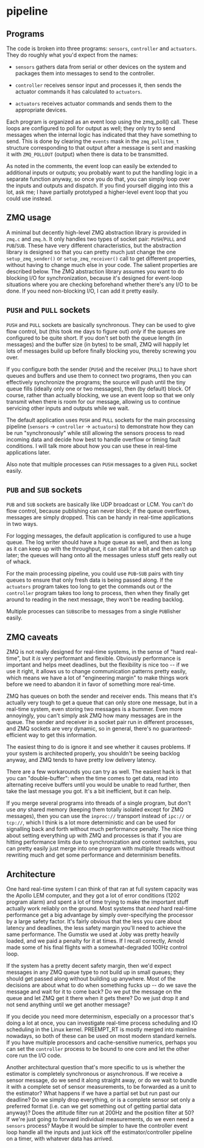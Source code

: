 pipeline
========

Programs
--------

The code is broken into three programs: `sensors`, `controller` and
`actuators`.  They do roughly what you'd expect from the names:

 - `sensors` gathers data from serial or other devices on the system
   and packages them into messages to send to the controller.

 - `controller` receives sensor input and processes it, then sends the
   actuator commands it has calculated to `actuators`.

 - `actuators` receives actuator commands and sends them to the
   appropriate devices.

Each program is organized as an event loop using the zmq_poll() call.
These loops are configured to poll for output as well; they only try
to send messages when the internal logic has indicated that they have
something to send.  This is done by clearing the `events` mask in the
`zmq_pollitem_t` structure corresponding to that output after a
message is sent and masking it with `ZMQ_POLLOUT` (output) when there
is data to be transmitted.

As noted in the comments, the event loop can easily be extended to
additional inputs or outputs; you probably want to put the handling
logic in a separate function anyway, so once you do that, you can
simply loop over the inputs and outputs and dispatch.  If you find
yourself digging into this a lot, ask me; I have partially prototyped
a higher-level event loop that you could use instead.

ZMQ usage
---------

A minimal but decently high-level ZMQ abstraction library is provided
in `zmq.c` and `zmq.h`.  It only handles two types of socket pair:
`PUSH`/`PULL` and `PUB`/`SUB`.  These have very different
characteristics, but the abstraction library is designed so that you
can pretty much just change the one `setup_zmq_sender()` or
`setup_zmq_receiver()` call to get different properties, without
having to change much else in your code.  The salient properties are
described below.  The ZMQ abstraction library assumes you want to do
blocking I/O for synchronization, because it's designed for event-loop
situations where you are checking beforehand whether there's any I/O
to be done.  If you need non-blocking I/O, I can add it pretty easily.

## `PUSH` and `PULL` sockets

`PUSH` and `PULL` sockets are basically synchronous.  They can be used
to give flow control, but (this took me days to figure out) _only_ if
the queues are configured to be quite short.  If you don't set both
the queue length (in messages) and the buffer size (in bytes) to be
small, ZMQ will happily let lots of messages build up before finally
blocking you, thereby screwing you over.

If you configure both the sender (`PUSH`) and the receiver (`PULL`) to
have short queues and buffers and use them to connect two programs,
then you can effectively synchronize the programs; the source will
push until the tiny queue fills (ideally only one or two messages),
then (by default) block.  Of course, rather than actually blocking, we
use an event loop so that we only transmit when there is room for our
message, allowing us to continue servicing other inputs and outputs
while we wait.

The default application uses `PUSH` and `PULL` sockets for the main
processing pipeline (`sensors` -> `controller` -> `actuators`) to
demonstrate how they can be run "synchronously" while still allowing
the sensors process to read incoming data and decide how best to
handle overflow or timing fault conditions.  I will talk more about
how you can use these in real-time applications later.

Also note that multiple processes can `PUSH` messages to a given
`PULL` socket easily.

## `PUB` and `SUB` sockets

`PUB` and `SUB` sockets are basically like UDP broadcast or LCM.  You
can't do flow control, because publishing can never block; if the
queue overflows, messages are simply dropped.  This can be handy in
real-time applications in two ways.

For logging messages, the default application is configured to use a
huge queue.  The log writer should have a huge queue as well, and then
as long as it can keep up with the throughput, it can stall for a bit
and then catch up later; the queues will hang onto all the messages
unless stuff gets really out of whack.

For the main processing pipeline, you could use `PUB`-`SUB` pairs with
tiny queues to ensure that only fresh data is being passed along.  If
the `actuators` program takes too long to get the commands out or the
`controller` program takes too long to process, then when they finally
get around to reading in the next message, they won't be reading
backlog.

Multiple processes can `SUB`scribe to messages from a single
`PUB`lisher easily.

ZMQ caveats
-----------

ZMQ is not really designed for real-time systems, in the sense of
"hard real-time", but it _is_ very performant and flexible.  Obviously
performance is important and helps meet deadlines, but the flexibility
is nice too -- if we use it right, it allows us to change
communication patterns pretty easily, which means we have a lot of
"engineering margin" to make things work before we need to abandon it
in favor of something more real-time.

ZMQ has queues on both the sender and receiver ends.  This means that
it's actually very tough to get a queue that can only store one
message, but in a real-time system, even storing two messages is a
bummer.  Even more annoyingly, you can't simply ask ZMQ how many
messages are in the queue.  The sender and receiver in a socket pair
run in different processes, and ZMQ sockets are very dynamic, so in
general, there's no guaranteed-efficient way to get this information.

The easiest thing to do is ignore it and see whether it causes
problems.  If your system is architected properly, you shouldn't be
seeing backlog anyway, and ZMQ tends to have pretty low delivery
latency.

There are a few workarounds you can try as well.  The easiest hack is
that you can "double-buffer": when the time comes to get data, read
into alternating receive buffers until you would be unable to read
further, then take the last message you got.  It's a bit inefficient,
but it can help.

If you merge several programs into threads of a single program, but
don't use _any_ shared memory (keeping them totally isolated except
for ZMQ messages), then you can use the `inproc://` transport instead
of `ipc://` or `tcp://`, which I think is a lot more deterministic and
can be used for signalling back and forth without much performance
penalty.  The nice thing about setting everything up with ZMQ and
processes is that if you are hitting performance limits due to
synchronization and context switches, you can pretty easily just merge
into one program with multiple threads without rewriting much and get
some performance and determinism benefits.

Architecture
------------

One hard real-time system I can think of that ran at full system
capacity was the Apollo LEM computer, and they got a lot of error
conditions (1202 program alarm) and spent a lot of time trying to make
the important stuff actually work reliably on the ground.  Most
systems that _need_ hard real-time performance get a big advantage by
simply over-specifying the processor by a large safety factor.  It's
fairly obvious that the less you care about latency and deadlines, the
less safety margin you'll need to achieve the same performance.  The
Gumstix we used at Joby was pretty heavily loaded, and we paid a
penalty for it at times.  If I recall correctly, Arnold made some of
his final flights with a somewhat-degraded 100Hz control loop.

If the system has a pretty decent safety margin, then we'd expect
messages in any ZMQ queue type to not build up in small queues; they
should get passed along without building up anywhere.  Most of the
decisions are about what to do when something fucks up -- do we save
the message and wait for it to come back?  Do we put the message on
the queue and let ZMQ get it there when it gets there?  Do we just
drop it and not send anything until we get another message?

If you decide you need more determinism, especially on a processor
that's doing a lot at once, you can investigate real-time process
scheduling and IO scheduling in the Linux kernel.  PREEMPT_RT is
mostly merged into mainline nowadays, so both of these can be used on
most modern standard kernels.  If you have multiple processors and
cache-sensitive numerics, perhaps you can set the `controller` process
to be bound to one core and let the other core run the I/O code.

Another architectural question that's more specific to us is whether
the estimator is completely synchronous or asynchronous.  If we
receive a sensor message, do we send it along straight away, or do we
wait to bundle it with a complete set of sensor measurements, to be
forwarded as a unit to the estimator?  What happens if we have a
partial set but run past our deadline?  Do we simply drop everything,
or is a complete sensor set only a preferred format (i.e. can we get
something out of getting partial data anyway)?  Does the attitude
filter run at 200Hz and the position filter at 50?  If we're just
going to forward individual measurements, do we even need a `sensors`
process?  Maybe it would be simpler to have the controller event loop
handle all the inputs and just kick off the estimator/controller
pipeline on a timer, with whatever data has arrived.

